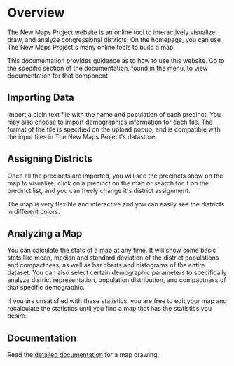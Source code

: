 # Overview

The New Maps Project website is an online tool to interactively visualize, draw, and analyze congressional districts. On the homepage, you can use The New Maps Project's many online tools to build a map.

This documentation provides guidance as to how to use this website. Go to the specific section of the documentation, found in the menu, to view documentation for that component



## Importing Data

Import a plain text file with the name and population of each precinct. You may also choose to import demographics information for each file. The format of the file is specified on the upload popup, and is compatible with the input files in The New Maps Project's datastore.

## Assigning Districts

Once all the precincts are imported, you will see the precincts show on the map to visualize. click on a precinct on the map or search for it on the precinct list, and you can freely change it's district assignment. 

The map is very flexible and interactive and you can easily see the districts in different colors.

## Analyzing a Map

You can calculate the stats of a map at any time. It will show some basic stats like mean, median and standard deviation of the district populations and compactness, as well as bar charts and histograms of the entire dataset. You can also select certain demographic parameters to specifically analyze district representation, population distribution, and compactness of that specific demographic. 

If you are unsatisfied with these statistics, you are free to edit your map and recalculate the statistics until you find a map that has the statistics you desire.

## Documentation

Read the [detailed documentation](/documentation/maps) for a map drawing.